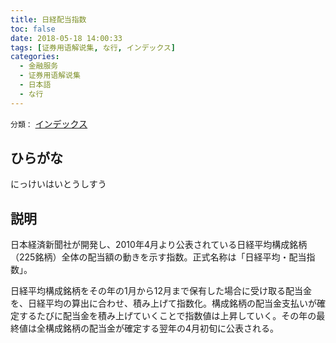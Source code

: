 ```yaml
---
title: 日経配当指数
toc: false
date: 2018-05-18 14:00:33
tags: [证券用语解说集, な行, インデックス]
categories:
  - 金融服务
  - 证券用语解说集
  - 日本語
  - な行
---
```


`分類：` [インデックス](/tags/インデックス/)

## ひらがな

にっけいはいとうしすう

## 説明

日本経済新聞社が開発し、2010年4月より公表されている日経平均構成銘柄（225銘柄）全体の配当額の動きを示す指数。正式名称は「日経平均・配当指数」。

日経平均構成銘柄をその年の1月から12月まで保有した場合に受け取る配当金を、日経平均の算出に合わせ、積み上げて指数化。構成銘柄の配当金支払いが確定するたびに配当金を積み上げていくことで指数値は上昇していく。その年の最終値は全構成銘柄の配当金が確定する翌年の4月初旬に公表される。
